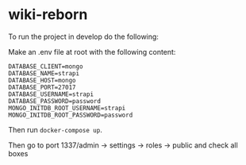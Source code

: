 # wiki-reborn

To run the project in develop do the following: 

Make an .env file at root with the following content: 

```
DATABASE_CLIENT=mongo
DATABASE_NAME=strapi
DATABASE_HOST=mongo
DATABASE_PORT=27017
DATABASE_USERNAME=strapi
DATABASE_PASSWORD=password
MONGO_INITDB_ROOT_USERNAME=strapi
MONGO_INITDB_ROOT_PASSWORD=password
```

Then run `docker-compose up`.

Then go to port 1337/admin -> settings -> roles -> public and check all boxes
